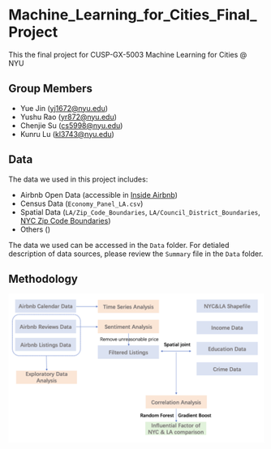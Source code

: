 # Machine_Learning_for_Cities_Final_Project
This the final project for CUSP-GX-5003 Machine Learning for Cities @ NYU

## Group Members
- Yue Jin ([yj1672@nyu.edu](yj1672@nyu.edu))
- Yushu Rao ([yr872@nyu.edu](yr872@nyu.edu))
- Chenjie Su ([cs5998@nyu.edu](cs5998@nyu.edu))
- Kunru Lu ([kl3743@nyu.edu](kl3743@nyu.edu))

## Data
The data we used in this project includes:
- Airbnb Open Data (accessible in [Inside Airbnb](http://insideairbnb.com/get-the-data.html))
- Census Data (`Economy_Panel_LA.csv`)
- Spatial Data (`LA/Zip_Code_Boundaries`, `LA/Council_District_Boundaries`, [NYC Zip Code Boundaries](https://www.census.gov/geographies/mapping-files/time-series/geo/carto-boundary-file.html))
- Others ()

The data we used can be accessed in the `Data` folder. For detialed description of data sources, please review the `Summary` file in the `Data` folder. 

## Methodology
![Methodology](methodology.png)
